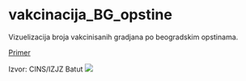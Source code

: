 # vakcinacija_BG_opstine
Vizuelizacija broja vakcinisanih gradjana po beogradskim opstinama. 


[Primer](https://user-images.githubusercontent.com/50851469/118854919-84c54e00-b8d5-11eb-9f10-f25e683da588.png)


Izvor: CINS/IZJZ Batut
<img src=“https://user-images.githubusercontent.com/50851469/118854919-84c54e00-b8d5-11eb-9f10-f25e683da588.png”></img>
